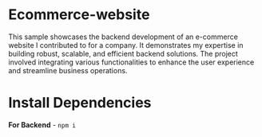 # Ecommerce-website
This sample showcases the backend development of an e-commerce website I contributed to for a company. It demonstrates my expertise in building robust, scalable, and efficient backend solutions. The project involved integrating various functionalities to enhance the user experience and streamline business operations.

# Install Dependencies

**For Backend** - `npm i`




